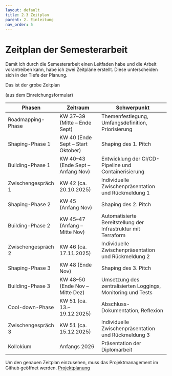 ```yaml
---
layout: default
title: 2.3 Zeitplan
parent: 2. Einleitung
nav_order: 5
---
```


# Zeitplan der Semesterarbeit

Damit ich durch die Semesterarbeit einen Leitfaden habe und die Arbeit vorantreiben kann, habe ich zwei Zeitpläne erstellt. Diese unterscheiden sich in der Tiefe der Planung. 

Das ist der grobe Zeitplan

(aus dem Einreichungsformular)

| **Phasen**           | **Zeitraum**                                              | **Schwerpunkt**         |
| -------------------- | ---------------------------------------------------------- | --------------- |
| Roadmapping-Phase     | KW 37–39 (Mitte – Ende Sept)          | Themenfestlegung, Umfangsdefinition, Priorisierung |
| Shaping-Phase 1 |  KW 40 (Ende Sept – Start Oktober)  | Shaping des 1. Pitch |
| Building-Phase 1  | KW 40–43 (Ende Sept – Anfang Nov) | Entwicklung der CI/CD-Pipeline und Containerisierung  |
| Zwischengespräch 1  | KW 42 (ca. 20.10.2025) | Individuelle Zwischenpräsentation und Rückmeldung 1|
| Shaping-Phase 2 | KW 45 (Anfang Nov) | Shaping des 2. Pitch |
| Building-Phase 2 | KW 45–47 (Anfang – Mitte Nov)  | Automatisierte Bereitstellung der Infrastruktur mit Terraform  |
| Zwischengespräch 2 | KW 46 (ca. 17.11.2025)  | Individuelle Zwischenpräsentation und Rückmeldung 2 |
| Shaping-Phase 3 | KW 48 (Ende Nov) | Shaping des 3. Pitch |
| Building-Phase 3 | KW 48–50 (Ende Nov – Mitte Dez) | Umsetzung des zentralisierten Loggings, Monitoring und Tests  |
| Cool-down-Phase | KW 51 (ca. 13.–19.12.2025) | Abschluss-Dokumentation, Reflexion |
| Zwischengespräch 3 | KW 51 (ca. 15.12.2025) | Individuelle Zwischenpräsentation und Rückmeldung 3   | 
| Kollokium | Anfangs 2026 | Präsentation der Diplomarbeit |

Um den genauen Zeitplan einzusehen, muss das Projektmanagement im Github geöffnet werden. [Projektplanung](https://github.com/users/Bazzako/projects/6/views/2)
